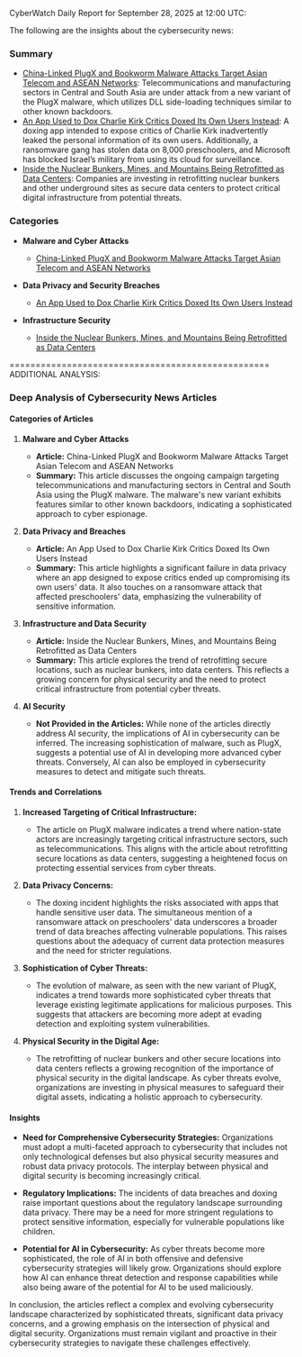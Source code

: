 CyberWatch Daily Report for September 28, 2025 at 12:00 UTC:

The following are the insights about the cybersecurity news:

### Summary
- [China-Linked PlugX and Bookworm Malware Attacks Target Asian Telecom and ASEAN Networks](https://thehackernews.com/2025/09/china-linked-plugx-and-bookworm-malware.html): Telecommunications and manufacturing sectors in Central and South Asia are under attack from a new variant of the PlugX malware, which utilizes DLL side-loading techniques similar to other known backdoors.
- [An App Used to Dox Charlie Kirk Critics Doxed Its Own Users Instead](https://www.wired.com/story/app-used-to-dox-charlie-kirk-critics-doxed-its-own-users-instead/): A doxing app intended to expose critics of Charlie Kirk inadvertently leaked the personal information of its own users. Additionally, a ransomware gang has stolen data on 8,000 preschoolers, and Microsoft has blocked Israel’s military from using its cloud for surveillance.
- [Inside the Nuclear Bunkers, Mines, and Mountains Being Retrofitted as Data Centers](https://www.wired.com/story/inside-the-nuclear-bunkers-mines-and-mountains-being-retrofitted-as-data-centers/): Companies are investing in retrofitting nuclear bunkers and other underground sites as secure data centers to protect critical digital infrastructure from potential threats.

### Categories
- **Malware and Cyber Attacks**
  - [China-Linked PlugX and Bookworm Malware Attacks Target Asian Telecom and ASEAN Networks](https://thehackernews.com/2025/09/china-linked-plugx-and-bookworm-malware.html)

- **Data Privacy and Security Breaches**
  - [An App Used to Dox Charlie Kirk Critics Doxed Its Own Users Instead](https://www.wired.com/story/app-used-to-dox-charlie-kirk-critics-doxed-its-own-users-instead/)

- **Infrastructure Security**
  - [Inside the Nuclear Bunkers, Mines, and Mountains Being Retrofitted as Data Centers](https://www.wired.com/story/inside-the-nuclear-bunkers-mines-and-mountains-being-retrofitted-as-data-centers/)

==================================================
ADDITIONAL ANALYSIS:

### Deep Analysis of Cybersecurity News Articles

#### Categories of Articles

1. **Malware and Cyber Attacks**
   - **Article:** China-Linked PlugX and Bookworm Malware Attacks Target Asian Telecom and ASEAN Networks
   - **Summary:** This article discusses the ongoing campaign targeting telecommunications and manufacturing sectors in Central and South Asia using the PlugX malware. The malware's new variant exhibits features similar to other known backdoors, indicating a sophisticated approach to cyber espionage.

2. **Data Privacy and Breaches**
   - **Article:** An App Used to Dox Charlie Kirk Critics Doxed Its Own Users Instead
   - **Summary:** This article highlights a significant failure in data privacy where an app designed to expose critics ended up compromising its own users' data. It also touches on a ransomware attack that affected preschoolers' data, emphasizing the vulnerability of sensitive information.

3. **Infrastructure and Data Security**
   - **Article:** Inside the Nuclear Bunkers, Mines, and Mountains Being Retrofitted as Data Centers
   - **Summary:** This article explores the trend of retrofitting secure locations, such as nuclear bunkers, into data centers. This reflects a growing concern for physical security and the need to protect critical infrastructure from potential cyber threats.

4. **AI Security**
   - **Not Provided in the Articles:** While none of the articles directly address AI security, the implications of AI in cybersecurity can be inferred. The increasing sophistication of malware, such as PlugX, suggests a potential use of AI in developing more advanced cyber threats. Conversely, AI can also be employed in cybersecurity measures to detect and mitigate such threats.

#### Trends and Correlations

1. **Increased Targeting of Critical Infrastructure:**
   - The article on PlugX malware indicates a trend where nation-state actors are increasingly targeting critical infrastructure sectors, such as telecommunications. This aligns with the article about retrofitting secure locations as data centers, suggesting a heightened focus on protecting essential services from cyber threats.

2. **Data Privacy Concerns:**
   - The doxing incident highlights the risks associated with apps that handle sensitive user data. The simultaneous mention of a ransomware attack on preschoolers' data underscores a broader trend of data breaches affecting vulnerable populations. This raises questions about the adequacy of current data protection measures and the need for stricter regulations.

3. **Sophistication of Cyber Threats:**
   - The evolution of malware, as seen with the new variant of PlugX, indicates a trend towards more sophisticated cyber threats that leverage existing legitimate applications for malicious purposes. This suggests that attackers are becoming more adept at evading detection and exploiting system vulnerabilities.

4. **Physical Security in the Digital Age:**
   - The retrofitting of nuclear bunkers and other secure locations into data centers reflects a growing recognition of the importance of physical security in the digital landscape. As cyber threats evolve, organizations are investing in physical measures to safeguard their digital assets, indicating a holistic approach to cybersecurity.

#### Insights

- **Need for Comprehensive Cybersecurity Strategies:**
  Organizations must adopt a multi-faceted approach to cybersecurity that includes not only technological defenses but also physical security measures and robust data privacy protocols. The interplay between physical and digital security is becoming increasingly critical.

- **Regulatory Implications:**
  The incidents of data breaches and doxing raise important questions about the regulatory landscape surrounding data privacy. There may be a need for more stringent regulations to protect sensitive information, especially for vulnerable populations like children.

- **Potential for AI in Cybersecurity:**
  As cyber threats become more sophisticated, the role of AI in both offensive and defensive cybersecurity strategies will likely grow. Organizations should explore how AI can enhance threat detection and response capabilities while also being aware of the potential for AI to be used maliciously.

In conclusion, the articles reflect a complex and evolving cybersecurity landscape characterized by sophisticated threats, significant data privacy concerns, and a growing emphasis on the intersection of physical and digital security. Organizations must remain vigilant and proactive in their cybersecurity strategies to navigate these challenges effectively.